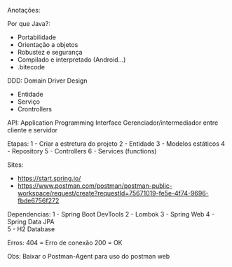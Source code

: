 Anotações:

Por que Java?:
- Portabilidade
- Orientação a objetos
- Robustez e segurança
- Compilado e interpretado (Android...)
- .bitecode

DDD: Domain Driver Design
- Entidade 
- Serviço
- Crontrollers

API: Application Programming Interface
Gerenciador/intermediador entre cliente e servidor

Etapas:
1 - Criar a estretura do projeto
2 - Entidade
3 - Modelos estáticos
4 - Repository
5 - Controllers
6 - Services (functions)

Sites:
-  https://start.spring.io/
-  https://www.postman.com/postman/postman-public-workspace/request/create?requestId=75671019-fe5e-4f74-9696-fbde6756f272

Dependencias:
1 - Spring Boot DevTools
2 - Lombok 
3 - Spring Web 
4 - Spring Data JPA  
5 - H2 Database 

Erros:
404 = Erro de conexão
200 = OK

Obs: Baixar o Postman-Agent para uso do postman web


